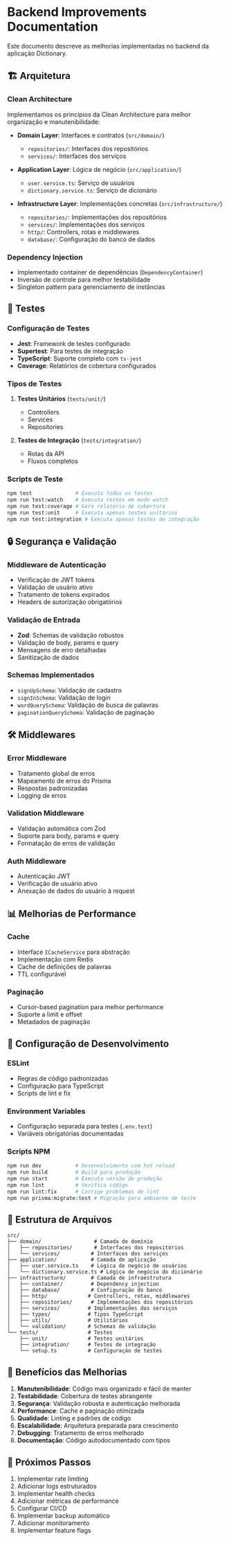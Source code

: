 # Backend Improvements Documentation

Este documento descreve as melhorias implementadas no backend da aplicação Dictionary.

## 🏗️ Arquitetura

### Clean Architecture
Implementamos os princípios da Clean Architecture para melhor organização e manutenibilidade:

- **Domain Layer**: Interfaces e contratos (`src/domain/`)
  - `repositories/`: Interfaces dos repositórios
  - `services/`: Interfaces dos serviços

- **Application Layer**: Lógica de negócio (`src/application/`)
  - `user.service.ts`: Serviço de usuários
  - `dictionary.service.ts`: Serviço de dicionário

- **Infrastructure Layer**: Implementações concretas (`src/infrastructure/`)
  - `repositories/`: Implementações dos repositórios
  - `services/`: Implementações dos serviços
  - `http/`: Controllers, rotas e middlewares
  - `database/`: Configuração do banco de dados

### Dependency Injection
- Implementado container de dependências (`DependencyContainer`)
- Inversão de controle para melhor testabilidade
- Singleton pattern para gerenciamento de instâncias

## 🧪 Testes

### Configuração de Testes
- **Jest**: Framework de testes configurado
- **Supertest**: Para testes de integração
- **TypeScript**: Suporte completo com `ts-jest`
- **Coverage**: Relatórios de cobertura configurados

### Tipos de Testes
1. **Testes Unitários** (`tests/unit/`)
   - Controllers
   - Services
   - Repositories

2. **Testes de Integração** (`tests/integration/`)
   - Rotas da API
   - Fluxos completos

### Scripts de Teste
```bash
npm test              # Executa todos os testes
npm run test:watch    # Executa testes em modo watch
npm run test:coverage # Gera relatório de cobertura
npm run test:unit     # Executa apenas testes unitários
npm run test:integration # Executa apenas testes de integração
```

## 🔒 Segurança e Validação

### Middleware de Autenticação
- Verificação de JWT tokens
- Validação de usuário ativo
- Tratamento de tokens expirados
- Headers de autorização obrigatórios

### Validação de Entrada
- **Zod**: Schemas de validação robustos
- Validação de body, params e query
- Mensagens de erro detalhadas
- Sanitização de dados

### Schemas Implementados
- `signUpSchema`: Validação de cadastro
- `signInSchema`: Validação de login
- `wordQuerySchema`: Validação de busca de palavras
- `paginationQuerySchema`: Validação de paginação

## 🛠️ Middlewares

### Error Middleware
- Tratamento global de erros
- Mapeamento de erros do Prisma
- Respostas padronizadas
- Logging de erros

### Validation Middleware
- Validação automática com Zod
- Suporte para body, params e query
- Formatação de erros de validação

### Auth Middleware
- Autenticação JWT
- Verificação de usuário ativo
- Anexação de dados do usuário à request

## 📊 Melhorias de Performance

### Cache
- Interface `ICacheService` para abstração
- Implementação com Redis
- Cache de definições de palavras
- TTL configurável

### Paginação
- Cursor-based pagination para melhor performance
- Suporte a limit e offset
- Metadados de paginação

## 🔧 Configuração de Desenvolvimento

### ESLint
- Regras de código padronizadas
- Configuração para TypeScript
- Scripts de lint e fix

### Environment Variables
- Configuração separada para testes (`.env.test`)
- Variáveis obrigatórias documentadas

### Scripts NPM
```bash
npm run dev           # Desenvolvimento com hot reload
npm run build         # Build para produção
npm run start         # Executa versão de produção
npm run lint          # Verifica código
npm run lint:fix      # Corrige problemas de lint
npm run prisma:migrate:test # Migração para ambiente de teste
```

## 📁 Estrutura de Arquivos

```
src/
├── domain/                 # Camada de domínio
│   ├── repositories/       # Interfaces dos repositórios
│   └── services/          # Interfaces dos serviços
├── application/           # Camada de aplicação
│   ├── user.service.ts    # Lógica de negócio de usuários
│   └── dictionary.service.ts # Lógica de negócio do dicionário
├── infrastructure/        # Camada de infraestrutura
│   ├── container/         # Dependency injection
│   ├── database/          # Configuração do banco
│   ├── http/             # Controllers, rotas, middlewares
│   ├── repositories/      # Implementações dos repositórios
│   ├── services/         # Implementações dos serviços
│   ├── types/            # Tipos TypeScript
│   ├── utils/            # Utilitários
│   └── validation/       # Schemas de validação
└── tests/                # Testes
    ├── unit/             # Testes unitários
    ├── integration/      # Testes de integração
    └── setup.ts          # Configuração de testes
```

## 🚀 Benefícios das Melhorias

1. **Manutenibilidade**: Código mais organizado e fácil de manter
2. **Testabilidade**: Cobertura de testes abrangente
3. **Segurança**: Validação robusta e autenticação melhorada
4. **Performance**: Cache e paginação otimizada
5. **Qualidade**: Linting e padrões de código
6. **Escalabilidade**: Arquitetura preparada para crescimento
7. **Debugging**: Tratamento de erros melhorado
8. **Documentação**: Código autodocumentado com tipos

## 🔄 Próximos Passos

1. Implementar rate limiting
2. Adicionar logs estruturados
3. Implementar health checks
4. Adicionar métricas de performance
5. Configurar CI/CD
6. Implementar backup automático
7. Adicionar monitoramento
8. Implementar feature flags